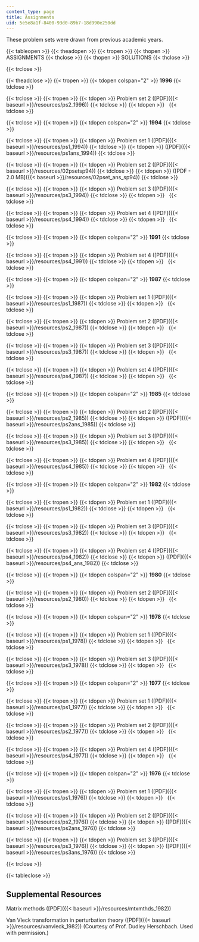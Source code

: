 ```yaml
---
content_type: page
title: Assignments
uid: 5e5e8a1f-8400-93d0-89b7-18d990e250dd
---
```


These problem sets were drawn from previous academic years.

{{< tableopen >}}
{{< theadopen >}}
{{< tropen >}}
{{< thopen >}}
ASSIGNMENTS
{{< thclose >}}
{{< thopen >}}
SOLUTIONS
{{< thclose >}}

{{< trclose >}}

{{< theadclose >}}
{{< tropen >}}
{{< tdopen colspan="2" >}}
**1996**
{{< tdclose >}}

{{< trclose >}}
{{< tropen >}}
{{< tdopen >}}
Problem set 2 ([PDF]({{< baseurl >}}/resources/ps2_1996))
{{< tdclose >}}
{{< tdopen >}}
 
{{< tdclose >}}

{{< trclose >}}
{{< tropen >}}
{{< tdopen colspan="2" >}}
**1994**
{{< tdclose >}}

{{< trclose >}}
{{< tropen >}}
{{< tdopen >}}
Problem set 1 ([PDF]({{< baseurl >}}/resources/ps1_1994))
{{< tdclose >}}
{{< tdopen >}}
([PDF]({{< baseurl >}}/resources/ps1ans_1994))
{{< tdclose >}}

{{< trclose >}}
{{< tropen >}}
{{< tdopen >}}
Problem set 2 ([PDF]({{< baseurl >}}/resources/02psetsp94))
{{< tdclose >}}
{{< tdopen >}}
([PDF - 2.0 MB]({{< baseurl >}}/resources/02pset_ans_sp94))
{{< tdclose >}}

{{< trclose >}}
{{< tropen >}}
{{< tdopen >}}
Problem set 3 ([PDF]({{< baseurl >}}/resources/ps3_1994))
{{< tdclose >}}
{{< tdopen >}}
 
{{< tdclose >}}

{{< trclose >}}
{{< tropen >}}
{{< tdopen >}}
Problem set 4 ([PDF]({{< baseurl >}}/resources/ps4_1994))
{{< tdclose >}}
{{< tdopen >}}
 
{{< tdclose >}}

{{< trclose >}}
{{< tropen >}}
{{< tdopen colspan="2" >}}
**1991**
{{< tdclose >}}

{{< trclose >}}
{{< tropen >}}
{{< tdopen >}}
Problem set 4 ([PDF]({{< baseurl >}}/resources/ps4_1991))
{{< tdclose >}}
{{< tdopen >}}
 
{{< tdclose >}}

{{< trclose >}}
{{< tropen >}}
{{< tdopen colspan="2" >}}
**1987**
{{< tdclose >}}

{{< trclose >}}
{{< tropen >}}
{{< tdopen >}}
Problem set 1 ([PDF]({{< baseurl >}}/resources/ps1_1987))
{{< tdclose >}}
{{< tdopen >}}
 
{{< tdclose >}}

{{< trclose >}}
{{< tropen >}}
{{< tdopen >}}
Problem set 2 ([PDF]({{< baseurl >}}/resources/ps2_1987))
{{< tdclose >}}
{{< tdopen >}}
 
{{< tdclose >}}

{{< trclose >}}
{{< tropen >}}
{{< tdopen >}}
Problem set 3 ([PDF]({{< baseurl >}}/resources/ps3_1987))
{{< tdclose >}}
{{< tdopen >}}
 
{{< tdclose >}}

{{< trclose >}}
{{< tropen >}}
{{< tdopen >}}
Problem set 4 ([PDF]({{< baseurl >}}/resources/ps4_1987))
{{< tdclose >}}
{{< tdopen >}}
 
{{< tdclose >}}

{{< trclose >}}
{{< tropen >}}
{{< tdopen colspan="2" >}}
**1985**
{{< tdclose >}}

{{< trclose >}}
{{< tropen >}}
{{< tdopen >}}
Problem set 2 ([PDF]({{< baseurl >}}/resources/ps2_1985))
{{< tdclose >}}
{{< tdopen >}}
([PDF]({{< baseurl >}}/resources/ps2ans_1985))
{{< tdclose >}}

{{< trclose >}}
{{< tropen >}}
{{< tdopen >}}
Problem set 3 ([PDF]({{< baseurl >}}/resources/ps3_1985))
{{< tdclose >}}
{{< tdopen >}}
 
{{< tdclose >}}

{{< trclose >}}
{{< tropen >}}
{{< tdopen >}}
Problem set 4 ([PDF]({{< baseurl >}}/resources/ps4_1985))
{{< tdclose >}}
{{< tdopen >}}
 
{{< tdclose >}}

{{< trclose >}}
{{< tropen >}}
{{< tdopen colspan="2" >}}
**1982**
{{< tdclose >}}

{{< trclose >}}
{{< tropen >}}
{{< tdopen >}}
Problem set 1 ([PDF]({{< baseurl >}}/resources/ps1_1982))
{{< tdclose >}}
{{< tdopen >}}
 
{{< tdclose >}}

{{< trclose >}}
{{< tropen >}}
{{< tdopen >}}
Problem set 3 ([PDF]({{< baseurl >}}/resources/ps3_1982))
{{< tdclose >}}
{{< tdopen >}}
 
{{< tdclose >}}

{{< trclose >}}
{{< tropen >}}
{{< tdopen >}}
Problem set 4 ([PDF]({{< baseurl >}}/resources/ps4_1982))
{{< tdclose >}}
{{< tdopen >}}
([PDF]({{< baseurl >}}/resources/ps4_ans_1982))
{{< tdclose >}}

{{< trclose >}}
{{< tropen >}}
{{< tdopen colspan="2" >}}
**1980**
{{< tdclose >}}

{{< trclose >}}
{{< tropen >}}
{{< tdopen >}}
Problem set 2 ([PDF]({{< baseurl >}}/resources/ps2_1980))
{{< tdclose >}}
{{< tdopen >}}
 
{{< tdclose >}}

{{< trclose >}}
{{< tropen >}}
{{< tdopen colspan="2" >}}
**1978**
{{< tdclose >}}

{{< trclose >}}
{{< tropen >}}
{{< tdopen >}}
Problem set 1 ([PDF]({{< baseurl >}}/resources/ps1_1978))
{{< tdclose >}}
{{< tdopen >}}
 
{{< tdclose >}}

{{< trclose >}}
{{< tropen >}}
{{< tdopen >}}
Problem set 3 ([PDF]({{< baseurl >}}/resources/ps3_1978))
{{< tdclose >}}
{{< tdopen >}}
 
{{< tdclose >}}

{{< trclose >}}
{{< tropen >}}
{{< tdopen colspan="2" >}}
**1977**
{{< tdclose >}}

{{< trclose >}}
{{< tropen >}}
{{< tdopen >}}
Problem set 1 ([PDF]({{< baseurl >}}/resources/ps1_1977))
{{< tdclose >}}
{{< tdopen >}}
 
{{< tdclose >}}

{{< trclose >}}
{{< tropen >}}
{{< tdopen >}}
Problem set 2 ([PDF]({{< baseurl >}}/resources/ps2_1977))
{{< tdclose >}}
{{< tdopen >}}
 
{{< tdclose >}}

{{< trclose >}}
{{< tropen >}}
{{< tdopen >}}
Problem set 4 ([PDF]({{< baseurl >}}/resources/ps4_1977))
{{< tdclose >}}
{{< tdopen >}}
 
{{< tdclose >}}

{{< trclose >}}
{{< tropen >}}
{{< tdopen colspan="2" >}}
**1976**
{{< tdclose >}}

{{< trclose >}}
{{< tropen >}}
{{< tdopen >}}
Problem set 1 ([PDF]({{< baseurl >}}/resources/ps1_1976))
{{< tdclose >}}
{{< tdopen >}}
 
{{< tdclose >}}

{{< trclose >}}
{{< tropen >}}
{{< tdopen >}}
Problem set 2 ([PDF]({{< baseurl >}}/resources/ps2_1976))
{{< tdclose >}}
{{< tdopen >}}
([PDF]({{< baseurl >}}/resources/ps2ans_1976))
{{< tdclose >}}

{{< trclose >}}
{{< tropen >}}
{{< tdopen >}}
Problem set 3 ([PDF]({{< baseurl >}}/resources/ps3_1976))
{{< tdclose >}}
{{< tdopen >}}
([PDF]({{< baseurl >}}/resources/ps3ans_1976))
{{< tdclose >}}

{{< trclose >}}

{{< tableclose >}}

Supplemental Resources
----------------------

Matrix methods ([PDF]({{< baseurl >}}/resources/mtxmthds_1982))

Van Vleck transformation in perturbation theory ([PDF]({{< baseurl >}}/resources/vanvleck_1982)) (Courtesy of Prof. Dudley Herschbach. Used with permission.)